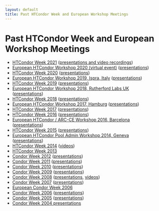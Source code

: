 ```yaml
---
layout: default
title: Past HTCondor Week and European Workshop Meetings
---
```


<h1>Past HTCondor Week and European Workshop Meetings</h1>


<!-- Page body -->

<ul>

<li><a href="http://research.cs.wisc.edu/htcondor/HTCondorWeek2021">HTCondor Week 2021</a> (<a href="https://agenda.hep.wisc.edu/event/1579/other-view?view=standard">presentations and video recordings</a>)

<li><a href="https://indico.cern.ch/event/936993/">European HTCondor Workshop 2020 (virtual event)</a> 
(<a href="https://indico.cern.ch/event/936993/contributions/">presentations</a>)

<li><a href="http://research.cs.wisc.edu/htcondor/HTCondorWeek2020">HTCondor Week 2020</a> (<a
href="https://agenda.hep.wisc.edu/event/1440/other-view?view=standard">presentations</a>)

<li><a href="https://indico.cern.ch/event/817927/">European HTCondor Workshop 2019, Ispra, Italy</a> 
(<a href="https://indico.cern.ch/event/817927/timetable/#all.detailed">presentations</a>)

<li><a href="http://research.cs.wisc.edu/htcondor/HTCondorWeek2019">HTCondor Week 2019</a> (<a
href="https://agenda.hep.wisc.edu/event/1325/other-view?view=standard#20180521.detailed">presentations</a>)

<li><a href="https://indico.cern.ch/event/733513/">European HTCondor Workshop 2018, Rutherford Labs UK</a> 
(<a href="https://indico.cern.ch/event/733513/timetable/#all.detailed">presentations</a>)

<li><a href="http://research.cs.wisc.edu/htcondor/HTCondorWeek2018">HTCondor Week 2018</a> (<a
href="https://agenda.hep.wisc.edu/event/1201/other-view">presentations</a>)

<li><a href="https://indico.cern.ch/event/611296/">European HTCondor Workshop 2017, Hamburg</a> 
(<a href="https://indico.cern.ch/event/611296/timetable/#all.detailed">presentations</a>)

<li><a href="http://research.cs.wisc.edu/htcondor/HTCondorWeek2017">HTCondor Week 2017</a> (<a
href="http://research.cs.wisc.edu/htcondor/HTCondorWeek2017/presentations.html">presentations</a>)

<li><a href="http://research.cs.wisc.edu/htcondor/HTCondorWeek2016">HTCondor Week 2016</a> (<a
href="http://research.cs.wisc.edu/htcondor/HTCondorWeek2016/presentations.html">presentations</a>)

<li><a href="http://indico.cern.ch/event/467075/">European HTCondor / ARC-CE Workshop 2016, Barcelona</a> 
(<a href="https://indico.cern.ch/event/467075/timetable/#all.detailed">presentations</a>)

<li><a href="http://research.cs.wisc.edu/htcondor/HTCondorWeek2015">HTCondor Week 2015</a> (<a
href="http://research.cs.wisc.edu/htcondor/HTCondorWeek2015/presentations.html">presentations</a>)

<li><a href="http://indico.cern.ch/event/272794/">European HTCondor Pool Admin Workshop 2014, Geneva</a> 
(<a href="https://indico.cern.ch/event/272974/timetable/#all.detailed">presentations</a>)

<li><a href="http://research.cs.wisc.edu/htcondor/HTCondorWeek2014">HTCondor Week 2014</a> (<a href="http://research.cs.wisc.edu/htcondor/tutorials/videos/2014/">videos</a>)

<li><a href="http://research.cs.wisc.edu/htcondor/HTCondorWeek2013">HTCondor Week 2013</a>

<li><a href="http://research.cs.wisc.edu/htcondor/HTCondorWeek2012">Condor Week 2012</a>
(<a href="http://research.cs.wisc.edu/htcondor/CondorWeek2012/presentations.html">presentations</a>)

<li><a href="http://research.cs.wisc.edu/htcondor/CondorWeek2011">Condor Week 2011</a>
(<a href="http://research.cs.wisc.edu/htcondor/CondorWeek2011/condor_presentations.html">presentations</a>)

<li><a href="http://research.cs.wisc.edu/htcondor/CondorWeek2010">Condor Week 2010</a>
(<a href="http://research.cs.wisc.edu/htcondor/CondorWeek2010/condor_presentations.html">presentations</a>)

<li><a href="http://research.cs.wisc.edu/htcondor/CondorWeek2009">Condor Week 2009</a>
(<a href="http://research.cs.wisc.edu/htcondor/CondorWeek2009/presentations.html">presentations</a>)

<!-- Server doesn't exist as of 2017-01-30. wenger
<li><a href="http://www.oliba.uab.es/CondorWeek2008/">European Condor Week 2008</a> 
-->

<li><a href="http://research.cs.wisc.edu/htcondor/CondorWeek2008">Condor Week 2008</a>
(<a href="http://research.cs.wisc.edu/htcondor/CondorWeek2008/condor_presentations.html">presentations</a>, <a
href="http://research.cs.wisc.edu/htcondor/tutorials/videos/cw2008">videos</a>)

<li><a href="http://research.cs.wisc.edu/htcondor/CondorWeek2007">Condor Week 2007</a>
(<a href="http://research.cs.wisc.edu/htcondor/CondorWeek2007/condor_presentations.html">presentations</a>)

<li><a href="http://www.bo.infn.it/calcolo/CondorWeek2006/">European Condor Week 2006</a> 

<li><a href="http://research.cs.wisc.edu/htcondor/CondorWeek2006">Condor Week 2006</a> 
(<a href="http://research.cs.wisc.edu/htcondor/CondorWeek2006/presentations.html">presentations</a>)

<li><a href="http://research.cs.wisc.edu/htcondor/CondorWeek2005">Condor Week 2005</a>
(<a href="http://research.cs.wisc.edu/htcondor/CondorWeek2005/presentations.html">presentations</a>)

<li><a href="http://research.cs.wisc.edu/htcondor/CondorWeek2004/presentations.html">Condor Week 2004
presentations</a>

<!-- Page doesn't exist as of 2017-01-30.  wenger
<li><a href="http://www.nesc.ac.uk/action/esi/contribution.cfm?Title=438">
UK Condor Week 2004 presentations</a>

<li><a href="http://htcondor.org/CondorWeek2003">Condor Week 2003</a>
(<a href="http://htcondor.org/CondorWeek2003/presentations/">presentations</a>)

<li><a href="http://htcondor.org/PC-2002/">Condor Week 2002 Presentations</a>

<li><a href="http://htcondor.org/PC-2001/">Condor Week 2001 Presentations</a>

<li><a href="http://htcondor.org/CondorWeek2000/">Condor Week 2000 Presentations</a>
-->